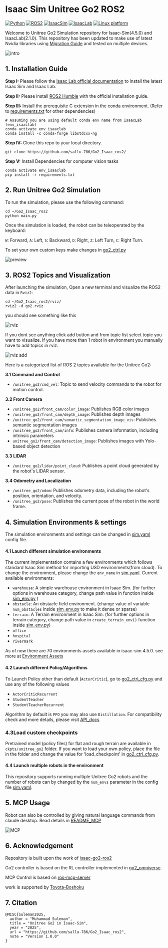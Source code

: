 #  Isaac Sim Unitree Go2 ROS2
[![Python](https://img.shields.io/badge/python-3.10-blue.svg)](https://docs.python.org/3/whatsnew/3.10.html)
[![ROS2](https://img.shields.io/badge/ROS2-Humble-orange.svg)](https://docs.ros.org/en/humble/index.html)
[![IsaacSim](https://img.shields.io/badge/IsaacSim-4.5.0-red.svg)](https://docs.isaacsim.omniverse.nvidia.com/4.5.0/index.html)
[![IsaacLab](https://img.shields.io/badge/IsaacLab-2.1.0-purple.svg)](https://isaac-sim.github.io/IsaacLab/main/index.html)
[![Linux platform](https://img.shields.io/badge/platform-Ubuntu--22.04-green.svg)](https://releases.ubuntu.com/22.04/)

Welcome to Unitree Go2 Simulation repository for Isaac-Sim(4.5.0) and IsaacLab(2.1.0). This repository has been updated to make use of latest Nvidia libraries using [Migration Guide](https://isaac-sim.github.io/IsaacLab/main/source/migration/migrating_from_orbit.html) and tested on multiple devices. 


![intro](<media/intro.gif>)


## 1. Installation Guide
**Step I:** Please follow the [Isaac Lab official documentation](https://isaac-sim.github.io/IsaacLab/main/source/setup/installation/index.html) to install the latest Isaac Sim and Isaac Lab.

**Step II:** Please install [ROS2 Humble](https://docs.ros.org/en/humble/index.html) with the official installation guide.

**Step III:** Install the prerequisite C extension in the conda environment. (Refer to [requirements.txt](<requirements.txt>)  for other dependencies)
```
# Assuming you are using default conda env name from IsaacLab (env_isaaclab)
conda activate env_isaaclab     
conda install -c conda-forge libstdcxx-ng
```

**Step IV:** Clone this repo to your local directory.
```
git clone https://github.com/sallu-786/Go2_Isaac_ros2/
```

**Step V:** Install Dependencies for computer vision tasks
```
conda activate env_isaaclab  
pip install -r requirements.txt
```

## 2. Run Unitree Go2 Simulation 
To run the simulation, please use the following command:
```
cd ~/Go2_Isaac_ros2
python main.py
```
Once the simulation is loaded, the robot can be teleoperated by the keyboard:

```W```: Forward, ```A```: Left, ```S```: Backward, ```D```: Right, ```Z```: Left Turn, ```C```: Right Turn.

To set your own custom keys make changes in [go2_ctrl.py](<go2/go2_ctrl.py>) 


![preview](<media/preview.png>)

## 3. ROS2 Topics and Visualization
After launching the simulation, Open a new terminal and visualize the ROS2 data in ```Rviz2```:
```
cd ~/Go2_Isaac_ros2/rviz/
rviz2 -d go2.rviz
```

you should see something like this


![rviz](<media/rviz.png>)


If you dont see anything click add button and from topic list select topic you want to visualize. If you have more than 1 robot in environment you manually have to add topics in rviz.


![rviz add](<media/rviz_add.png>)

Here is a categorized list of ROS 2 topics available for the Unitree Go2:

**3.1 Command and Control**  
- `/unitree_go2/cmd_vel`:  Topic to send velocity commands to the robot for motion control.

**3.2 Front Camera**  
- `/unitree_go2/front_cam/color_image`: Publishes RGB color images
- `/unitree_go2/front_cam/depth_image`: Publishes depth images
- `/unitree_go2/front_cam/semantic_segmentation_image_vis`: Publishes semantic segmentation images 
- `/unitree_go2/front_cam/info`: Publishes camera information, including intrinsic parameters
- `unitree_go2/front_cam/detection_image`: Publishes images with Yolo-based object detection 

**3.3 LIDAR**  
- `/unitree_go2/lidar/point_cloud`:  Publishes a point cloud generated by the robot's LIDAR sensor.

**3.4 Odometry and Localization**  
- `/unitree_go2/odom`:  Publishes odometry data, including the robot's position, orientation, and velocity.
- `/unitree_go2/pose`:  Publishes the current pose of the robot in the world frame.


## 4. Simulation Environments & settings
The simulation environments and settings can be changed in [sim.yaml](<cfg/sim.yaml>) config file. 

#### 4.1 Launch different simulation environments
The current implementation contains a few environments which follows standard Isaac Sim method for importing USD environments(from cloud). To change the environment, please change the ```env_name``` in  [sim.yaml](<cfg/sim.yaml>). Current available environments:
- ```warehouse```: A simple warehouse environment in Isaac Sim. (for further options in warehouse category, change path value in function inside  [sim_env.py](<env/sim_env.py>) )
- ```obstacle```: An obstacle field environment.  (change value of variable ```num_obstacles``` inside [sim_env.py](<env/sim_env.py>) to make it dense or sparse)
- ```terrain```: A Terrain environment in Isaac Sim. (for further options in terrain category, change path value in ```create_terrain_env()``` function inside  [sim_env.py](<env/sim_env.py>))
- ```office```
- ```hospital```
- ```rivermark```

As of now there are 70 environments assets available in isaac-sim 4.5.0. see more at [Environment Assets](https://docs.isaacsim.omniverse.nvidia.com/4.5.0/assets/usd_assets_environments.html)
  
#### 4.2 Launch different Policy/Algorithms 
To Launch Policy other than default (```ActorCritic```), go to [go2_ctrl_cfg.py](<go2/go2_ctrl_cfg.py>) and use any of the following values 
  - ```ActorCriticRecurrent```
  - ```StudentTeacher```
  - ```StudentTeacherRecurrent```

Algorithm by default is ```PPO``` you may also use ```Distillation```. For compatibility check and more details, please visit [API_docs](https://isaac-sim.github.io/IsaacLab/main/source/api/lab_rl/isaaclab_rl.html)

### 4.3Load custom checkpoints

Pretrained model (policy files) for flat and rough terrain are available in ```ckpts/unitree_go2``` folder. If you want to load your own policy, place the file in the folder and change the value for 'load_checkpoint' in [go2_ctrl_cfg.py](<go2/go2_ctrl_cfg.py>).

#### 4.4 Launch multiple robots in the environment
This repository supports running multiple Unitree Go2 robots and the number of robots can by changed by the ```num_envs``` parameter in the config file [sim.yaml](<cfg/sim.yaml>).

## 5. MCP Usage
Robot can also be controlled by giving natural language commands from claude desktop. Read details in [README_MCP](<ros-mcp-server/README_MCP.md>)

![MCP](<media/mcp.gif>)

## 6. Acknowledgement
Repository is built upon the work of [isaac-go2-ros2](https://github.com/Zhefan-Xu/isaac-go2-ros2)

Go2 controller is based on the RL controller implemented in [go2_omniverse](https://github.com/abizovnuralem/go2_omniverse).

MCP Control is based on [ros-mcp-server](https://github.com/lpigeon/ros-mcp-server)

work is supported by [Toyota-Boshoku](https://www.toyota-boshoku.com/)

## 7. Citation
```
@MISC{Suleman2025,
  author = "Muhammad Suleman",
  title = "Unitree Go2 in Isaac-Sim",
  year = "2025",
  url = "https://github.com/sallu-786/Go2_Isaac_ros2",
  note = "Version 1.0.0"
}
```
